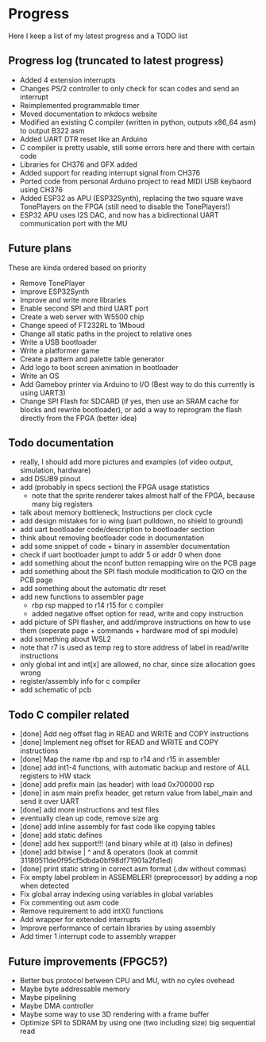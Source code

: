 # Progress
Here I keep a list of my latest progress and a TODO list

## Progress log (truncated to latest progress)
- Added 4 extension interrupts
- Changes PS/2 controller to only check for scan codes and send an interrupt
- Reimplemented programmable timer
- Moved documentation to mkdocs website
- Modified an existing C compiler (written in python, outputs x86_64 asm) to output B322 asm
- Added UART DTR reset like an Arduino
- C compiler is pretty usable, still some errors here and there with certain code
- Libraries for CH376 and GFX added
- Added support for reading interrupt signal from CH376
- Ported code from personal Arduino project to read MIDI USB keybaord using CH376
- Added ESP32 as APU (ESP32Synth), replacing the two square wave TonePlayers on the FPGA (still need to disable the TonePlayers!)
- ESP32 APU uses I2S DAC, and now has a bidirectional UART communication port with the MU

## Future plans
These are kinda ordered based on priority

- Remove TonePlayer
- Improve ESP32Synth
- Improve and write more libraries
- Enable second SPI and third UART port
- Create a web server with W5500 chip
- Change speed of FT232RL to 1Mboud
- Change all static paths in the project to relative ones
- Write a USB bootloader
- Write a platformer game
- Create a pattern and palette table generator
- Add logo to boot screen animation in bootloader
- Write an OS
- Add Gameboy printer via Arduino to I/O (Best way to do this currently is using UART3)
- Change SPI Flash for SDCARD (if yes, then use an SRAM cache for blocks and rewrite bootloader), 
   or add a way to reprogram the flash directly from the FPGA (better idea)

## Todo documentation
- really, I should add more pictures and examples (of video output, simulation, hardware)
- add DSUB9 pinout
- add (probably in specs section) the FPGA usage statistics
	- note that the sprite renderer takes almost half of the FPGA, because many big registers
- talk about memory bottleneck, Instructions per clock cycle
- add design mistakes for io wing (uart pulldown, no shield to ground)
- add uart bootloader code/description to bootloader section
- think about removing bootloader code in documentation
- add some snippet of code + binary in assembler documentation
- check if uart bootloader jumpt to addr 5 or addr 0 when done
- add something about the nconf button remapping wire on the PCB page
- add something about the SPI flash module modification to QIO on the PCB page
- add something about the automatic dtr reset
- add new functions to assembler page
	- rbp rsp mapped to r14 r15 for c compiler
	- added negative offset option for read, write and copy instruction
- add picture of SPI flasher, and add/improve instructions on how to use them (seperate page + commands + hardware mod of spi module)
- add something about WSL2
- note that r7 is used as temp reg to store address of label in read/write instructions
- only global int and int[x] are allowed, no char, since size allocation goes wrong
- register/assembly info for c compiler
- add schematic of pcb


## Todo C compiler related
- [done] Add neg offset flag in READ and WRITE and COPY instructions
- [done] Implement neg offset for READ and WRITE and COPY instructions
- [done] Map the name rbp and rsp to r14 and r15 in assembler
- [done] add int1-4 functions, with automatic backup and restore of ALL registers to HW stack
- [done] add prefix main (as header) with load 0x700000 rsp
- [done] in asm main prefix header, get return value from label_main and send it over UART
- [done] add more instructions and test files
- eventually clean up code, remove size arg
- [done] add inline assembly for fast code like copying tables
- [done] add static defines
- [done] add hex support!!! (and binary while at it) (also in defines)
- [done] add bitwise | ^ and & operators (look at commit 31180511de0f95cf5dbda0bf98df71901a2fd1ed)
- [done] print static string in correct asm format (.dw without commas)
- Fix empty label problem in ASSEMBLER! (preprocessor) by adding a nop when detected
- Fix global array indexing using variables in global variables
- Fix commenting out asm code
- Remove requirement to add intX() functions
- Add wrapper for extended interrupts
- Improve performance of certain libraries by using assembly
- Add timer 1 interrupt code to assembly wrapper


## Future improvements (FPGC5?)
- Better bus protocol between CPU and MU, with no cyles ovehead
- Maybe byte addressable memory
- Maybe pipelining
- Maybe DMA controller
- Maybe some way to use 3D rendering with a frame buffer
- Optimize SPI to SDRAM by using one (two including size) big sequential read
